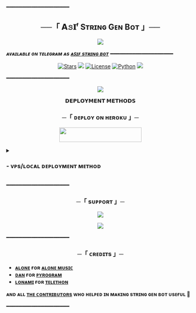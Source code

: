 ━━━━━━━━━━━━━━━━━━━━

<h2 align="center">
    ──「 𝗔𝚜𝐈ᶠ Sᴛʀɪɴɢ Gᴇɴ Bᴏᴛ 」──
</h2>

<p align="center">
  <img src="https://radare.arzfun.com/api/tg/photo?id=AgACAgUAAxkBAAIFmmWC60q-Ny8mfifiU25wQP_bRJx7AAIQvjEb7IMZVAABp8jv_Jx82wEAAwIAA3kAAzME">
</p>

_**ᴀᴠᴀɪʟᴀʙʟᴇ ᴏɴ ᴛᴇʟᴇɢʀᴀᴍ ᴀs [ᴀꜱɪꜰ sᴛʀɪɴɢ ʙᴏᴛ](https://t.me/ASHIF903)**_
━━━━━━━━━━━━━━━━━━━━

<p align="center">
<a href="https://github.com/TeamAloneOp/AloneXStringGenBot/stargazers"><img src="https://img.shields.io/github/stars/TeamAloneOp/AloneXStringGenBot?color=black&logo=github&logoColor=black&style=for-the-badge" alt="Stars"/></a>
<a href="https://github.com/TeamAloneOp/AloneXStringGenBot/network/members"> <img src="https://img.shields.io/github/forks/TeamAloneOp/AloneXStringGenBot?color=black&logo=github&logoColor=black&style=for-the-badge"/></a>
<a href="https://github.com/TeamAloneOp/AloneXStringGenBot/blob/master/LICENSE"> <img src="https://img.shields.io/badge/License-MIT-blueviolet?style=for-the-badge" alt="License"/></a>
<a href="https://www.python.org/"> <img src="https://img.shields.io/badge/Written%20in-Python-skyblue?style=for-the-badge&logo=python" alt="Python"/></a>
<a href="https://github.com/TeamAloneOp/AloneXStringGenBot/commits/AnonymousX1025"> <img src="https://img.shields.io/github/last-commit/TeamAloneOp/AloneXStringGenBot?color=black&logo=github&logoColor=black&style=for-the-badge"/></a>
</p>

━━━━━━━━━━━━━━━━━━━━

<p align="center">
  <img src="[https://telegra.ph//file/9e8ce3092848a1bc5d9d6.jpg](https://radare.arzfun.com/api/tg/photo?id=AgACAgUAAxkBAAIFmmWC60q-Ny8mfifiU25wQP_bRJx7AAIQvjEb7IMZVAABp8jv_Jx82wEAAwIAA3kAAzME)">
</p>

<p align="center">
<b>𝗗𝗘𝗣𝗟𝗢𝗬𝗠𝗘𝗡𝗧 𝗠𝗘𝗧𝗛𝗢𝗗𝗦</b>
</p>

<h3 align="center">
    ─「 ᴅᴇᴩʟᴏʏ ᴏɴ ʜᴇʀᴏᴋᴜ 」─
</h3>

<p align="center"><a href="https://dashboard.heroku.com/new?template=https://github.com/ASIFXQUEEN/stringseson"> <img src="https://img.shields.io/badge/Deploy%20On%20Heroku-black?style=for-the-badge&logo=heroku" width="220" height="38.45"/></a></p>

<details>
<summary><h3>
- <b> ᴠᴘs/ʟᴏᴄᴀʟ ᴅᴇᴘʟᴏʏᴍᴇɴᴛ ᴍᴇᴛʜᴏᴅ </b>
</h3></summary>

- Get your [Necessary Variables](https://github.com/TeamAloneOp/AloneXStringGenBot/blob/master/sample.env)
- Upgrade and Update by :
`sudo apt-get update && sudo apt-get upgrade -y`
- Install required packages by :
`sudo apt-get install python3-pip`
- Install pip by :
`sudo pip3 install -U pip`
- Clone the repository by :
`git clone https://github.com/TeamAloneOp/AloneXStringGenBot && cd StringGenBot`
- Install requirements by :
`pip3 install -U -r requirements.txt`
- Fill your variables in the env by :
`vi sample.env`<br>
Press `I` on the keyboard for editing env<br>
Press `Ctrl+C` when you're done with editing env and `:wq` to save the env<br>
- Rename the env file by :
`mv sample.env .env`
- Install tmux to keep running your bot when you close the terminal by :
`sudo apt install tmux && tmux`
- Finally run the bot by :
`bash start`
- For getting out from tmux session<br>
Press `Ctrl+b` and then `d`

<p align="center">
  <img src="[https://telegra.ph//file/9e8ce3092848a1bc5d9d6.jpg](https://radare.arzfun.com/api/tg/photo?id=AgACAgUAAxkBAAIFmmWC60q-Ny8mfifiU25wQP_bRJx7AAIQvjEb7IMZVAABp8jv_Jx82wEAAwIAA3kAAzME)">
</p>

</details>

━━━━━━━━━━━━━━━━━━━━
<h3 align="center">
    ─「 sᴜᴩᴩᴏʀᴛ 」─
</h3>

<p align="center">
<a href="https://telegram.me/Ashif903"><img src="https://img.shields.io/badge/-Support%20Group-blue.svg?style=for-the-badge&logo=Telegram"></a>
</p>
<p align="center">
<a href="https://telegram.me/bot_heart"><img src="https://img.shields.io/badge/-Support%20Channel-blue.svg?style=for-the-badge&logo=Telegram"></a>
</p>

━━━━━━━━━━━━━━━━━━━━

<h3 align="center">
    ─「 ᴄʀᴇᴅɪᴛs 」─
</h3>

- <b>[ᴀʟᴏɴᴇ](https://github.com/TeamAloneOp)  ғᴏʀ  [ᴀʟᴏɴᴇ ᴍᴜsɪᴄ](https://github.com/TeamAloneOp/AloneX)</b>
- <b>[ᴅᴀɴ](https://github.com/delivrance)  ғᴏʀ  [ᴘʏʀᴏɢʀᴀᴍ](https://github.com/pyrogram/pyrogram)</b>
- <b>[ʟᴏɴᴀᴍɪ](https://github.com/Lonami)  ғᴏʀ  [ᴛᴇʟᴇᴛʜᴏɴ](https://github.com/LonamiWebs/Telethon)</b>

<b>ᴀɴᴅ ᴀʟʟ [ᴛʜᴇ ᴄᴏɴᴛʀɪʙᴜᴛᴏʀs](https://github.com/TeamAloneOp/AloneXStringGenBot/graphs/contributors) ᴡʜᴏ ʜᴇʟᴩᴇᴅ ɪɴ ᴍᴀᴋɪɴɢ sᴛʀɪɴɢ ɢᴇɴ ʙᴏᴛ ᴜsᴇғᴜʟ 🖤</b>

━━━━━━━━━━━━━━━━━━━━
